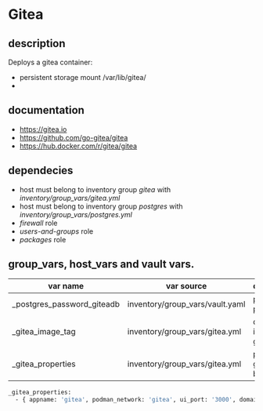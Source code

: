 # Gitea 

## description
Deploys a gitea container:

* persistent storage mount /var/lib/gitea/
* 

## documentation

* https://gitea.io
* https://github.com/go-gitea/gitea
* https://hub.docker.com/r/gitea/gitea

## dependecies

* host must belong to inventory group *gitea* with *inventory/group_vars/gitea.yml*
* host must belong to inventory group *postgres* with *inventory/group_vars/postgres.yml*
* *firewall* role
* *users-and-groups* role
* *packages* role

## group_vars, host_vars and vault vars.

| var name                   | var source                      | description                        |
|----------------------------|---------------------------------|------------------------------------|
| _postgres_password_giteadb | inventory/group_vars/vault.yaml | postgres password                  |
| _gitea_image_tag           | inventory/group_vars/gitea.yml  | docker image tag gitea/gitea:<tag> |
| _gitea_properties          | inventory/group_vars/gitea.yml  | properties gitea, see below        |


```bash
_gitea_properties:
  - { appname: 'gitea', podman_network: 'gitea', ui_port: '3000', domain: 'git.somedomain.duckdns.org', sshdomain: 'git.somedomain.duckdn.org', uid: '<uid>', gui: '<gui>', db_port: '5432', db_host: 'giteadb', db_name: 'giteadb', db_user: 'giteadb', password_var: '_postgres_password_giteadb' } 
```


